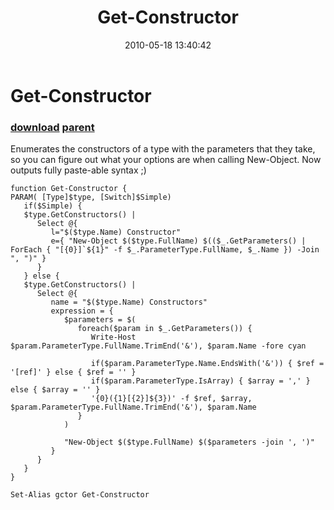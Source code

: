 ﻿---
pid:            1862
parent:         1861
children:       
poster:         Joel Bennett
title:          Get-Constructor
date:           2010-05-18 13:40:42
description:    Enumerates the constructors of a type with the parameters that they take, so you can figure out what your options are when calling New-Object. Now outputs fully paste-able syntax ;)
format:         posh
---

# Get-Constructor

### [download](1862.ps1) [parent](1861.md) 

Enumerates the constructors of a type with the parameters that they take, so you can figure out what your options are when calling New-Object. Now outputs fully paste-able syntax ;)

```posh
function Get-Constructor {
PARAM( [Type]$type, [Switch]$Simple)
   if($Simple) {
   $type.GetConstructors() | 
      Select @{
         l="$($type.Name) Constructor"
         e={ "New-Object $($type.FullName) $(($_.GetParameters() | ForEach { "[{0}]`${1}" -f $_.ParameterType.FullName, $_.Name }) -Join ", ")" }
      }
   } else {
   $type.GetConstructors() | 
      Select @{
         name = "$($type.Name) Constructors"
         expression = { 
            $parameters = $(
               foreach($param in $_.GetParameters()) {
                  Write-Host $param.ParameterType.FullName.TrimEnd('&'), $param.Name -fore cyan
                  
                  if($param.ParameterType.Name.EndsWith('&')) { $ref = '[ref]' } else { $ref = '' }
                  if($param.ParameterType.IsArray) { $array = ',' } else { $array = '' }
                  '{0}({1}[{2}]${3})' -f $ref, $array, $param.ParameterType.FullName.TrimEnd('&'), $param.Name
               }
            )
         
            "New-Object $($type.FullName) $($parameters -join ', ')"
         }
      }
   }
}

Set-Alias gctor Get-Constructor
```
